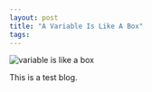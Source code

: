 ```yaml
---
layout: post
title: "A Variable Is Like A Box"
tags:
---
```


![variable is like a box](https://www.dropbox.com/s/e829uyivejg0762/StripDesigner_Strip.jpg "A variable is lile a box you can put things in.")

This is a test blog.
